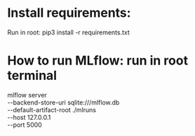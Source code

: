 # Install requirements:
Run in root: pip3 install -r requirements.txt
# How to run MLflow: run in root terminal
mlflow server \
  --backend-store-uri sqlite:///mlflow.db \
  --default-artifact-root ./mlruns \
  --host 127.0.0.1 \
  --port 5000
